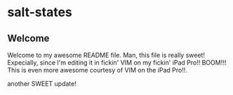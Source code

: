 # salt-states

## Welcome

Welcome to my awesome README file. Man, this file is really sweet! Expecially, since I'm editing it in fickin' VIM on my fickin' iPad Pro!! BOOM!!! This is even more awesome courtesy of VIM on the iPad Pro!!.

another SWEET update!
